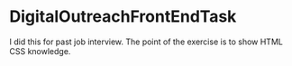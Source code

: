 # DigitalOutreachFrontEndTask

I did this for past job interview. The point of the exercise is to show HTML CSS knowledge.
